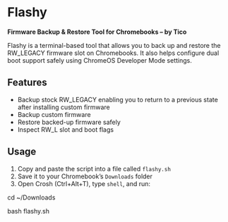 # Flashy

**Firmware Backup & Restore Tool for Chromebooks – by Tico**

Flashy is a terminal-based tool that allows you to back up and restore the RW_LEGACY firmware slot on Chromebooks. It also helps configure dual boot support safely using ChromeOS Developer Mode settings.

## Features

- Backup stock RW_LEGACY enabling you to return to a previous state after installing custom firmware
- Backup custom firmware
- Restore backed-up firmware safely
- Inspect RW_L slot and boot flags

## Usage

1. Copy and paste the script into a file called `flashy.sh`
2. Save it to your Chromebook’s `Downloads` folder
3. Open Crosh (Ctrl+Alt+T), type `shell`, and run:


cd ~/Downloads

bash flashy.sh
